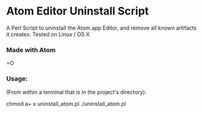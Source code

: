 # Atom Editor Uninstall Script

A Perl Script to uninstall the Atom.app Editor, and remove all known artifacts it creates. 
Tested on Linux / OS X

### Made with Atom
=O

### Usage:
(From within a terminal that is in the project's directory):

chmod a+ x uninstall_atom.pl
./uninstall_atom.pl <your user name>
